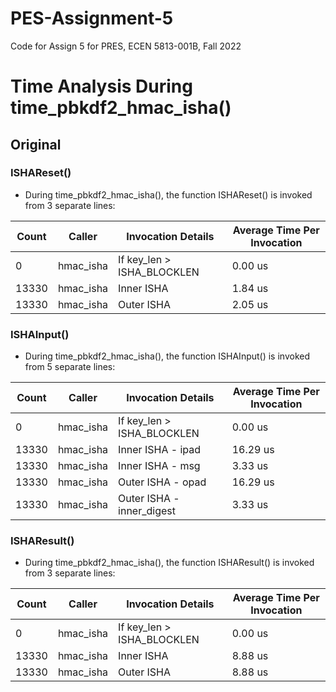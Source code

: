 # PES-Assignment-5
 Code for Assign 5 for PRES, ECEN 5813-001B, Fall 2022

# Time Analysis During time_pbkdf2_hmac_isha()

## Original

### ISHAReset()

- During time_pbkdf2_hmac_isha(), the function ISHAReset() is invoked from 3 separate lines:

| Count | Caller    | Invocation Details         | Average Time Per Invocation |
| ----- | --------- | -------------------------- | --------------------------- |
| 0     | hmac_isha | If key_len > ISHA_BLOCKLEN | 0.00 us                     |
| 13330 | hmac_isha | Inner ISHA                 | 1.84 us                     |
| 13330 | hmac_isha | Outer ISHA                 | 2.05 us                     |

### ISHAInput()

- During time_pbkdf2_hmac_isha(), the function ISHAInput() is invoked from 5 separate lines:

| Count | Caller    | Invocation Details         | Average Time Per Invocation |
| ----- | --------- | -------------------------- | --------------------------- |
| 0     | hmac_isha | If key_len > ISHA_BLOCKLEN | 0.00 us                     |
| 13330 | hmac_isha | Inner ISHA - ipad          | 16.29 us                    |
| 13330 | hmac_isha | Inner ISHA - msg           | 3.33 us                     |
| 13330 | hmac_isha | Outer ISHA - opad          | 16.29 us                    |
| 13330 | hmac_isha | Outer ISHA - inner_digest  | 3.33 us                     |

### ISHAResult()

- During time_pbkdf2_hmac_isha(), the function ISHAResult() is invoked from 3 separate lines:

| Count | Caller    | Invocation Details         | Average Time Per Invocation |
| ----- | --------- | -------------------------- | --------------------------- |
| 0     | hmac_isha | If key_len > ISHA_BLOCKLEN | 0.00 us                     |
| 13330 | hmac_isha | Inner ISHA                 | 8.88 us                     |
| 13330 | hmac_isha | Outer ISHA                 | 8.88 us                     |


